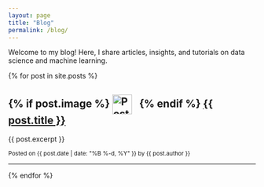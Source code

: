 ```yaml
---
layout: page
title: "Blog"
permalink: /blog/
---
```

Welcome to my blog! Here, I share articles, insights, and tutorials on data science and machine learning.


{% for post in site.posts %}
<div class="post-preview">
  <h2>
    {% if post.image %}
      <img src="{{ post.image | relative_url }}" alt="Post Image" style="width: 40px; height: 40px; vertical-align: middle; margin-right: 10px;">
    {% endif %}
    <a href="{{ post.url | relative_url }}">{{ post.title }}</a>
  </h2>
  <p>{{ post.excerpt }}</p>
  <small>Posted on {{ post.date | date: "%B %-d, %Y" }} by {{ post.author }}</small>
  <hr>
</div>
{% endfor %}
